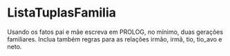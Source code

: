 # ListaTuplasFamilia
Usando os fatos pai e mãe escreva em PROLOG, no mínimo, duas gerações familiares.
Inclua também regras para as relações irmão, irmã, tio, tio_avo e neto.
